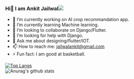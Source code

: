 ### Hi👋 I am Ankit Jailwal![](https://komarev.com/ghpvc/?username=Ankit-jailwal&style=plastic)


- 🔭 I’m currently working on AI crop recommandation app.
- 🌱 I’m currently learning Machine learning.
- 👯 I’m looking to collaborate on Django/Flutter.
- 🤔 I’m looking for help with Django.
- 💬 Ask me about designing/flutter/IOT.
- 📫 How to reach me: jailwalankit@gmail.com
- ⚡ Fun fact: I am good at basketball.

[![Top Langs](https://github-readme-stats.vercel.app/api/top-langs/?username=Ankit-jailwal&layout=compact)](https://github.com/anuraghazra/github-readme-stats)<br />
![Anurag's github stats](https://github-readme-stats.vercel.app/api?username=Ankit-jailwal&show_icons=true)

